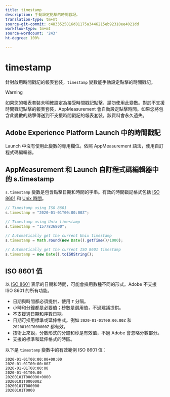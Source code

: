 ```yaml
---
title: timestamp
description: 手動設定點擊的時間戳記。
translation-type: tm+mt
source-git-commit: c4833525816d81175a3446215eb92310ee4021dd
workflow-type: tm+mt
source-wordcount: '243'
ht-degree: 100%

---
```



# timestamp

針對啟用時間戳記的報表套裝，`timestamp` 變數能手動設定點擊的時間戳記。

>[!WARNING]
>
> 如果您的報表套裝未明確設定為接受時間戳記點擊，請勿使用此變數。對於不支援時間戳記點擊的報表套裝，AppMeasurement 會自動設定點擊時間。如果您將包含此變數的點擊傳送到不支援時間戳記的報表套裝，該資料會永久遺失。

## Adobe Experience Platform Launch 中的時間戳記

Launch 中沒有使用此變數的專用欄位。依照 AppMeasurement 語法，使用自訂程式碼編輯器。

## AppMeasurement 和 Launch 自訂程式碼編輯器中的 s.timestamp

`s.timestamp` 變數是包含點擊日期和時間的字串。有效的時間戳記格式包括 [ISO 8601](https://en.wikipedia.org/wiki/ISO_8601) 和 [Unix 時間](https://en.wikipedia.org/wiki/Unix_time)。

```js
// Timestamp using ISO 8601
s.timestamp = "2020-01-01T00:00:00Z";

// Timestamp using Unix timestamp
s.timestamp = "1577836800";

// Automatically get the current Unix timestamp
s.timestamp = Math.round(new Date().getTime()/1000);

// Automatically get the current ISO 8601 timestamp
s.timestamp = new Date().toISOString();
```

## ISO 8601 值

以 [ISO 8601](https://en.wikipedia.org/wiki/ISO_8601) 表示的日期和時間，可能會採用數種不同的形式。Adobe 不支援 ISO 8601 的所有功能。

* 日期與時間都必須提供，使用 `T` 分隔。
* 小時和分鐘都是必要值；秒數是選用值，不過建議提供。
* 不支援週日期和序數日期。
* 日期可採用標準或延伸格式。例如 `2020-01-01T00:00:00Z` 和 `20200101T000000Z` 都有效。
* 技術上來說，分數形式的分鐘和秒是有效值，不過 Adobe 會忽略分數部分。
* 支援的標準和延伸格式的時區。

以下是 `timestamp` 變數中的有效範例 ISO 8601 值：

```text
2020-01-01T00:00:00+00:00
2020-01-01T00:00:00Z
2020-01-01T00:00:00
2020-01-01T00:00
20200101T000000+0000
20200101T000000Z
20200101T000000
20200101T0000
```

